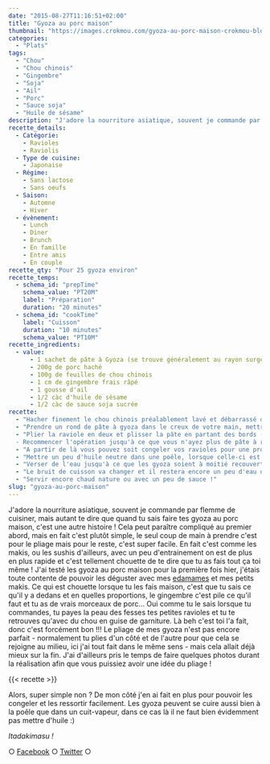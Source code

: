 ```yaml
---
date: "2015-08-27T11:16:51+02:00"
title: "Gyoza au porc maison"
thumbnail: "https://images.crokmou.com/gyoza-au-porc-maison-crokmou-blog-51.jpg"
categories:
  - "Plats"
tags:
  - "Chou"
  - "Chou chinois"
  - "Gingembre"
  - "Soja"
  - "Ail"
  - "Porc"
  - "Sauce soja"
  - "Huile de sésame"
description: "J'adore la nourriture asiatique, souvent je commande par flemme de cuisiner, mais quand tu sais faire tes gyozas maison, c'est une autre histoire !"
recette_details:
  - Catégorie:
    - Ravioles
    - Raviolis
  - Type de cuisine:
    - Japonaise
  - Régime:
    - Sans lactose
    - Sans oeufs
  - Saison:
    - Automne
    - Hiver
  - évènement:
    - Lunch
    - Diner
    - Brunch
    - En famille
    - Entre amis
    - En couple
recette_qty: "Pour 25 gyoza environ"
recette_temps:
  - schema_id: "prepTime"
    schema_value: "PT20M"
    label: "Préparation"
    duration: "20 minutes"
  - schema_id: "cookTime"
    label: "Cuisson"
    duration: "10 minutes"
    schema_value: "PT10M"
recette_ingredients:
  - value:
      - 1 sachet de pâte à Gyoza (se trouve généralement au rayon surgelé des épiceries asiat')
      - 200g de porc haché
      - 100g de feuilles de chou chinois
      - 1 cm de gingembre frais râpé
      - 1 gousse d'ail
      - 1/2 càc d'huile de sésame
      - 1/2 càc de sauce soja sucrée
recette:
  - "Hacher finement le chou chinois préalablement lavé et débarrassé de sa nervure centrale. Ajouter ensuite le porc, la gousse d'ail finement ciselée et le gingembre râpé. Bien mélanger à la main. Ajouter ensuite l'huile et la sauce, mélanger à nouveau."
  - "Prendre un rond de pâte à gyoza dans le creux de votre main, mettre un peu de farce à l’intérieur, humecter légèrement les bords de la pâte. ![](https://images.crokmou.com/gyoza-au-porc-maison-crokmou-blog.jpg)"
  - "Plier la raviole en deux et plisser la pâte en partant des bords (il faut plisser uniquement une face de la pâte, la face du dessous reste lisse), bien fermer le gyoza.
  - Recommencer l'opération jusqu'à ce que vous n'ayez plus de pâte à raviole"
  - "A partir de là vous pouvez soit congeler vos ravioles pour une prochaine fois soit les cuire comme ceci :"
  - "Mettre un peu d'huile neutre dans une poêle, lorsque celle-ci est bien chaude, placer les gyoza sur leur face plane"
  - "Verser de l'eau jusqu'à ce que les gyoza soient à moitié recouverts et laisser cuire à couvert sur feu vif jusqu'à ce qu'il n'y ai presque plus d'eau."
  - "Le bruit de cuisson va changer et il restera encore un peu d'eau dans la poêle, à ce moment là, laisser cuire encore quelques minutes à découvert. Les gyoza vont dorer sur une face."
  - "Servir encore chaud nature ou avec un peu de sauce !"
slug: "gyoza-au-porc-maison"
---
```


J'adore la nourriture asiatique, souvent je commande par flemme de cuisiner, mais autant te dire que quand tu sais faire tes gyoza au porc maison, c'est une autre histoire ! Cela peut paraître compliqué au premier abord, mais en fait c'est plutôt simple, le seul coup de main à prendre c'est pour le pliage mais pour le reste, c'est super facile. En fait c'est comme les makis, ou les sushis d'ailleurs, avec un peu d'entrainement on est de plus en plus rapide et c'est tellement chouette de te dire que tu as fais tout ça toi même ! J'ai testé les gyoza au porc maison pour la première fois hier, j'étais toute contente de pouvoir les déguster avec mes [edamames](https://crokmou.com/2013/01/edamame-feve-de-soya) et mes petits makis. Ce qui est chouette lorsque tu les fais maison, c'est que tu sais ce qu'il y a dedans et en quelles proportions, le gingembre c'est pile ce qu'il faut et tu as de vrais morceaux de porc... Oui comme tu le sais lorsque tu commandes, tu payes la peau des fesses tes petites ravioles et tu te retrouves qu'avec du chou en guise de garniture. Là beh c'est toi l'a fait, donc c'est forcément bon !!! Le pliage de mes gyoza n'est pas encore parfait - normalement tu plies d'un côté et de l'autre pour que cela se rejoigne au milieu, ici j'ai tout fait dans le même sens - mais cela allait déjà mieux sur la fin. J'ai d'ailleurs pris le temps de faire quelques photos durant la réalisation afin que vous puissiez avoir une idée du pliage !

{{< recette >}}

Alors, super simple non ? De mon côté j'en ai fait en plus pour pouvoir les congeler et les ressortir facilement. Les gyoza peuvent se cuire aussi bien à la poêle que dans un cuit-vapeur, dans ce cas là il ne faut bien évidemment pas mettre d'huile :)

_Itadakimasu !_

○ [Facebook](https://www.facebook.com/crokmou.blog) ○ [Twitter](https://twitter.com/Crokmou) ○
